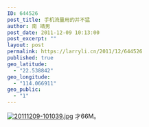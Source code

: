 ```yaml
---
ID: 644526
post_title: 手机流量用的并不猛
author: 南 靖男
post_date: 2011-12-09 10:13:00
post_excerpt: ""
layout: post
permalink: https://larryli.cn/2011/12/644526
published: true
geo_latitude:
  - "22.538842"
geo_longitude:
  - "114.066911"
geo_public:
  - "1"
---
```

<a href="https://larryli.cn/wp-content/uploads/2011/12/20111209-101039.jpg"><img src="https://larryli.cn/wp-content/uploads/2011/12/20111209-101039.jpg" alt="20111209-101039.jpg" class="alignnone size-full" /></a>
才66M。